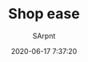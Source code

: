 ---
title: Shop ease
author:
  - SArpnt
description: Makes shop/chat log opening and closing look nicer
date: 2020-06-17 7:37:20
buttons:
  - name: Install
    href: https://github.com/SArpnt/Shop-ease/raw/master/Shop%20ease.user.js
  - type: 1
    name: Source
    href: https://github.com/SArpnt/Shop-ease/
userscript: true
broken: true
customData:
  cardboard: required
---